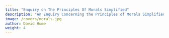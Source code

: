 ```yaml
---
title: "Enquiry on The Principles Of Morals Simplified"
description: "An Enquiry Concerning the Principles of Morals Simplified"
image: /covers/morals.jpg
author: David Hume
weight: 4
---
```

